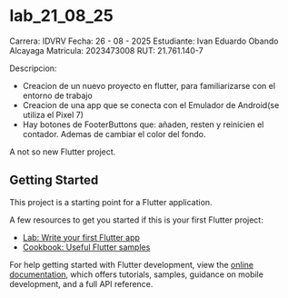 # lab_21_08_25

Carrera: IDVRV
Fecha: 26 - 08 - 2025
Estudiante: Ivan Eduardo Obando Alcayaga
Matricula: 2023473008
RUT: 21.761.140-7


Descripcion:
- Creacion de un nuevo proyecto en flutter, para familiarizarse con el entorno de trabajo
- Creacion de una app que se conecta con el Emulador de Android(se utiliza el Pixel 7)
- Hay botones de FooterButtons que: añaden, resten y reinicien el contador. Ademas de cambiar el color del fondo.


A not so new Flutter project.


## Getting Started

This project is a starting point for a Flutter application.

A few resources to get you started if this is your first Flutter project:

- [Lab: Write your first Flutter app](https://docs.flutter.dev/get-started/codelab)
- [Cookbook: Useful Flutter samples](https://docs.flutter.dev/cookbook)

For help getting started with Flutter development, view the
[online documentation](https://docs.flutter.dev/), which offers tutorials,
samples, guidance on mobile development, and a full API reference.
